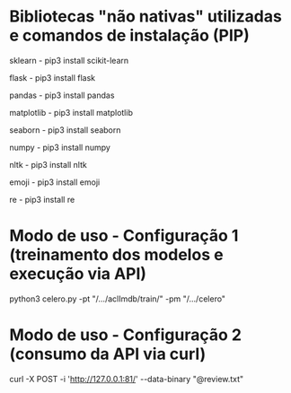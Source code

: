 # Bibliotecas "não nativas" utilizadas e comandos de instalação (PIP)

sklearn - pip3 install scikit-learn

flask - pip3 install flask 

pandas - pip3 install pandas

matplotlib - pip3 install matplotlib

seaborn - pip3 install seaborn

numpy - pip3 install numpy

nltk - pip3 install nltk

emoji - pip3 install emoji

re - pip3 install re

# Modo de uso - Configuração 1 (treinamento dos modelos e execução via API)

python3 celero.py -pt "/.../aclImdb/train/" -pm "/.../celero"

# Modo de uso - Configuração 2 (consumo da API via curl)
curl -X POST -i 'http://127.0.0.1:81/' --data-binary "@review.txt"
